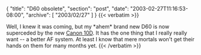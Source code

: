{
  "title": "D60 obsolete",
  "section": "post",
  "date": "2003-02-27T11:16:53-08:00",
  "archive": [
    "2003/02/27"
  ]
}
{{< verbatim >}}
<p>Well, I knew it was coming, but my *ahem* brand new D60 is now superceded by the new <a href="http://www.dpreview.com/news/0302/03022711canoneos10dpreview.asp">Canon 10D</a>.  It has the one thing that I really really want -- a better AF system.  At least I know that mere mortals won't get their hands on them for many months yet.
{{< /verbatim >}}
